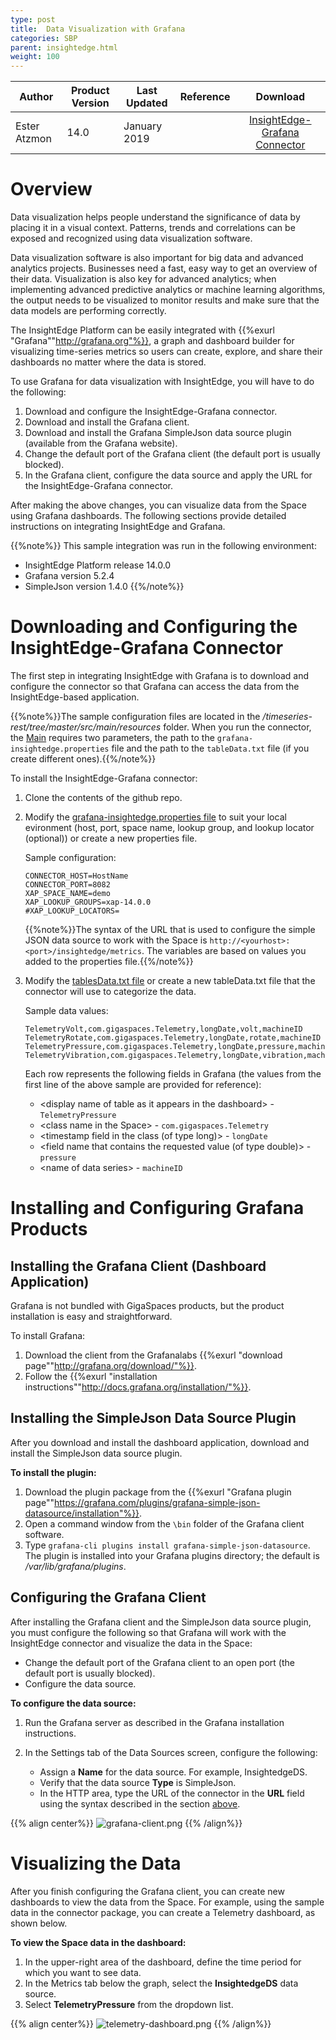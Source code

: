 ```yaml
---
type: post
title:  Data Visualization with Grafana
categories: SBP
parent: insightedge.html
weight: 100
---
```


|Author|Product Version|Last Updated | Reference | Download |
|------|-----------|-------------|-----------|:----------:|
| Ester Atzmon| 14.0 | January 2019| | [InsightEdge-Grafana Connector](https://github.com/Gigaspaces/insightedge-grafana-connector)|

# Overview

Data visualization helps people understand the significance of data by placing it in a visual context. Patterns, trends and correlations can be exposed and recognized using data visualization software.

Data visualization software is also important for big data and advanced analytics projects. Businesses need a fast, easy way to get an overview of their data. Visualization is also key for advanced analytics; when implementing advanced predictive analytics or machine learning algorithms, the output needs to be visualized to monitor results and make sure that the data models are performing correctly. 

The InsightEdge Platform can be easily integrated with {{%exurl "Grafana""http://grafana.org"%}}, a graph and dashboard builder for visualizing time-series metrics so users can create, explore, and share their dashboards no matter where the data is stored.  

To use Grafana for data visualization with InsightEdge, you will have to do the following:

1. Download and configure the InsightEdge-Grafana connector.
1. Download and install the Grafana client.
1. Download and install the Grafana SimpleJson data source plugin (available from the Grafana website).
1. Change the default port of the Grafana client (the default port is usually blocked).
1. In the Grafana client, configure the data source and apply the URL for the InsightEdge-Grafana connector.

After making the above changes, you can visualize data from the Space using Grafana dashboards. The following sections provide detailed instructions on integrating InsightEdge and Grafana.

{{%note%}}
This sample integration was run in the following environment:

- InsightEdge Platform release 14.0.0
- Grafana version 5.2.4
- SimpleJson version 1.4.0
{{%/note%}}

# Downloading and Configuring the InsightEdge-Grafana Connector

The first step in integrating InsightEdge with Grafana is to download and configure the connector so that Grafana can access the data from the InsightEdge-based application.

{{%note%}}The sample configuration files are located in the *<host directory>/timeseries-rest/tree/master/src/main/resources* folder. When you run the connector, the [Main](https://github.com/Gigaspaces/insightedge-grafana-connector/blob/master/src/main/java/com/gigaspaces/Main.java) requires two parameters, the path to the `grafana-insightedge.properties` file and the path to the `tableData.txt` file (if you create different ones).{{%/note%}}

To install the InsightEdge-Grafana connector:

1. Clone the contents of the github repo.
1. Modify the [grafana-insightedge.properties file](https://github.com/Gigaspaces/insightedge-grafana-connector/blob/master/src/main/resources/grafana-insightedge.properties) to suit your local evironment (host, port, space name, lookup group, and lookup locator (optional)) or create a new properties file.

	Sample configuration:
	
	```
	CONNECTOR_HOST=HostName
	CONNECTOR_PORT=8082
	XAP_SPACE_NAME=demo
	XAP_LOOKUP_GROUPS=xap-14.0.0
	#XAP_LOOKUP_LOCATORS=
	```
	
	{{%note%}}The syntax of the URL that is used to configure the simple JSON data source to work with the Space is `http://<yourhost>:<port>/insightedge/metrics`. The variables are based on values you added to the properties file.{{%/note%}}

1. Modify the [tablesData.txt file](https://github.com/Gigaspaces/insightedge-grafana-connector/blob/master/src/main/resources/tablesData.txt) or create a new tableData.txt file that the connector will use to categorize the data. 

	Sample data values:
	
	```
	TelemetryVolt,com.gigaspaces.Telemetry,longDate,volt,machineID
	TelemetryRotate,com.gigaspaces.Telemetry,longDate,rotate,machineID
	TelemetryPressure,com.gigaspaces.Telemetry,longDate,pressure,machineID
	TelemetryVibration,com.gigaspaces.Telemetry,longDate,vibration,machineID
	```
	
	Each row represents the following fields in Grafana (the values from the first line of the above sample are provided for reference):
	
	- &lt;display name of table as it appears in the dashboard&gt; - `TelemetryPressure`
	- &lt;class name in the Space&gt; - `com.gigaspaces.Telemetry`
	- &lt;timestamp field in the class (of type long)&gt; - `longDate`
	- &lt;field name that contains the requested value (of type double)&gt; - `pressure`
	- &lt;name of data series&gt; - `machineID`


# Installing and Configuring Grafana Products

## Installing the Grafana Client (Dashboard Application)

Grafana is not bundled with GigaSpaces products, but the product installation is easy and straightforward.

To install Grafana:

1. Download the client from the Grafanalabs {{%exurl "download page""http://grafana.org/download/"%}}.
1. Follow the {{%exurl "installation instructions""http://docs.grafana.org/installation/"%}}.

## Installing the SimpleJson Data Source Plugin

After you download and install the dashboard application, download and install the SimpleJson data source plugin.

**To install the plugin:**

1. Download the plugin package from the {{%exurl "Grafana plugin page""https://grafana.com/plugins/grafana-simple-json-datasource/installation"%}}.
1. Open a command window from the `\bin` folder of the Grafana client software.
1. Type `grafana-cli plugins install grafana-simple-json-datasource`. The plugin is installed into your Grafana plugins directory; the default is */var/lib/grafana/plugins*.

## Configuring the Grafana Client

After installing the Grafana client and the SimpleJson data source plugin, you must configure the following so that Grafana will work with the InsightEdge connector and visualize the data in the Space:

- Change the default port of the Grafana client to an open port (the default port is usually blocked).
- Configure the data source.

**To configure the data source:**

1. Run the Grafana server as described in the Grafana installation instructions.
1. In the Settings tab of the Data Sources screen, configure the following:

	- Assign a **Name** for the data source. For example, InsightedgeDS.
	- Verify that the data source **Type** is SimpleJson.
	- In the HTTP area, type the URL of the connector in the **URL** field using the syntax described in the section [above](#downloading-and-configuring-the-insightedge-grafana-connector).

{{% align center%}}
![grafana-client.png](/attachment_files/sbp/grafana/grafana-client.png)
{{% /align%}}
	
# Visualizing the Data

After you finish configuring the Grafana client, you can create new dashboards to view the data from the Space. For example, using the sample data in the connector package, you can create a Telemetry dashboard, as shown below.

**To view the Space data in the dashboard:**

1. In the upper-right area of the dashboard, define the time period for which you want to see data.
1. In the Metrics tab below the graph, select the **InsightedgeDS** data source.
1. Select **TelemetryPressure** from the dropdown list.

{{% align center%}}
![telemetry-dashboard.png](/attachment_files/sbp/grafana/telemetry-dashboard.png)
{{% /align%}}


